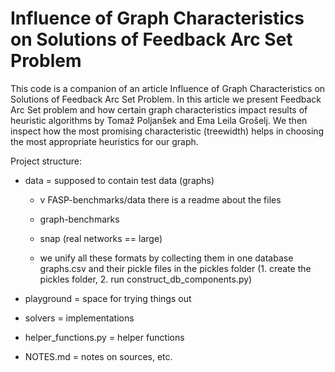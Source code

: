 # Influence of Graph Characteristics on Solutions of Feedback Arc Set Problem

This code is a companion of an article Influence of Graph Characteristics on Solutions of Feedback Arc Set Problem. In this article we present Feedback Arc Set problem and how certain graph characteristics impact results of heuristic algorithms by Tomaž Poljanšek and Ema Leila Grošelj. We then inspect how the most promising characteristic (treewidth) helps in choosing the most appropriate heuristics for our graph.

Project structure:
- data = supposed to contain test data (graphs)
    - v FASP-benchmarks/data there is a readme about the files
    - graph-benchmarks
    - snap (real networks == large)

    - we unify all these formats by collecting them in one database graphs.csv and their pickle files in the pickles folder (1. create the pickles folder, 2. run construct_db_components.py)

- playground = space for trying things out
- solvers = implementations
- helper_functions.py = helper functions
- NOTES.md = notes on sources, etc.

